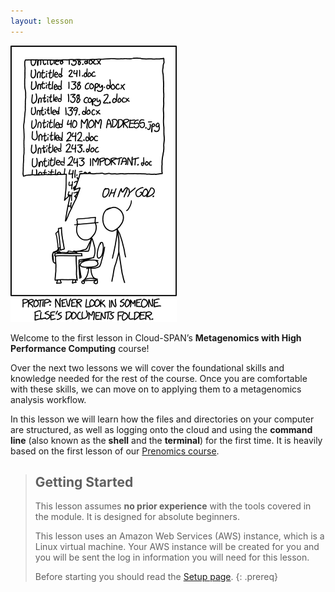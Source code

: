 ```yaml
---
layout: lesson
---
```

![A comic figure is looking over the shoulder of another and is shocked by a list of files with names like 'Untitled 138 copy.docx' and 'Untitled 243.doc'. Caption: 'Protip: Never look in someone else's documents folder'.](fig/xkcd-comic-file-names.png)

Welcome to the first lesson in Cloud-SPAN’s **Metagenomics with High Performance Computing** course!

Over the next two lessons we will cover the foundational skills and knowledge needed for the rest of the course. Once you are comfortable with these skills, we can move on to applying them to a metagenomics analysis workflow.

In this lesson we will learn how the files and directories on your computer are structured, as well as logging onto the cloud and using the **command line** (also known as the **shell** and the **terminal**) for the first time. It is heavily based on the first lesson of our [Prenomics course](https://cloud-span.github.io/prenomics00-intro/).

> ## Getting Started
>
> This lesson assumes **no prior experience** with the tools covered in the module. It is designed for absolute beginners.
>
> This lesson uses an Amazon Web Services (AWS) instance, which is a Linux virtual machine. Your AWS instance will be created for you and you will be sent the log in information you will need for this lesson.
> 
> Before starting you should read the [Setup page](setup.html). 
{: .prereq}
